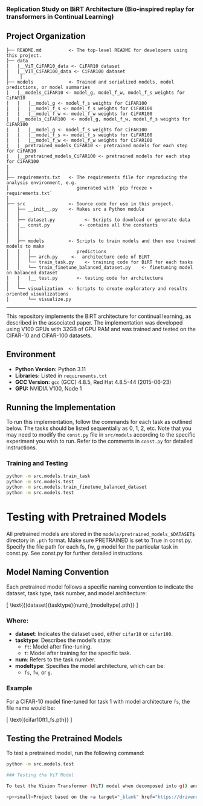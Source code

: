 ### Replication Study on BiRT Architecture (Bio-inspired replay for transformers in Continual Learning)

Project Organization
------------
    ├── README.md          <- The top-level README for developers using this project.
    ├── data
    |   |__ViT_CiFAR10_data <- CiFAR10 dataset
    |   |__VIT_CiFAR100_data <- CiFAR100 dataset
    │    │
    ├── models             <- Trained and serialized models, model predictions, or model summaries
    |   |__models_CiFAR10 <- model_g, model_f_w, model_f_s weights for CiFAR10
    |   |   |__model_g <- model_f_s weights for CiFAR100
    |   |   |__model_f_s <- model_f_s weights for CiFAR100
    |   |   |__model_f_w <- model_f_w weights for CiFAR100 
    |   |__models_CiFAR100  <- model_g, model_f_w, model_f_s weights for CiFAR100
    |   |   |__model_g <- model_f_s weights for CiFAR100
    |   |   |__model_f_s <- model_f_s weights for CiFAR100
    |   |   |__model_f_w <- model_f_w weights for CiFAR100 
    |   |__pretrained_models_CiFAR10 <- pretrained models for each step for CiFAR10
    |   |__pretrained_models_CiFAR100 <- pretrained models for each step for CiFAR100
    |
    │
    ├── requirements.txt   <- The requirements file for reproducing the analysis environment, e.g.
    │                         generated with `pip freeze > requirements.txt`
    │
    ├── src                <- Source code for use in this project.
    │   ├── __init__.py    <- Makes src a Python module
    │   │
    │   ├── dataset.py           <- Scripts to download or generate data
    |   |__ const.py           <- contains all the constants
    │   │
    │   │
    │   ├── models         <- Scripts to train models and then use trained models to make
    │   │   │                 predictions
    │   │   ├── arch.py     <-  architecture code of BiRT
    │   │   └── train_task.py    <- training code for BiRT for each tasks
    │   │   └── train_finetune_balanced_dataset.py    <- finetuning model on balanced dataset
    |   |   |__ test.py       <- testing code for architecture
    │   │
    │   └── visualization  <- Scripts to create exploratory and results oriented visualizations
    │       └── visualize.py

--------

This repository implements the BiRT architecture for continual learning, as described in the associated paper. The implementation was developed using V100 GPUs with 32GB of GPU RAM and was trained and tested on the CIFAR-10 and CIFAR-100 datasets.

## Environment

- **Python Version:** Python 3.11
- **Libraries:** Listed in `requirements.txt`
- **GCC Version:** `gcc` (GCC) 4.8.5, Red Hat 4.8.5-44 (2015-06-23)
- **GPU:** NVIDIA V100, Node 1

## Running the Implementation

To run this implementation, follow the commands for each task as outlined below. The tasks should be listed sequentially as 0, 1, 2, etc.
Note that you may need to modify the `const.py` file in `src/models` according to the specific experiment you wish to run. Refer to the comments in `const.py` for detailed instructions.

### Training and Testing

```bash
python -m src.models.train_task
python -m src.models.test
python -m src.models.train_finetune_balanced_dataset
python -m src.models.test
```

# Testing with Pretrained Models

All pretrained models are stored in the `models/pretrained_models_$DATASET$` directory in `.pth` format. Make sure PRETRAINED is set to True in const.py. Specify the file path for each fs, fw, g model for the particular task in const.py. See const.py for further detailed instructions.

## Model Naming Convention

Each pretrained model follows a specific naming convention to indicate the dataset, task type, task number, and model architecture:

\[
\text{{(dataset)(tasktype)(num)\_(modeltype).pth}}
\]

### Where:
- **dataset**: Indicates the dataset used, either `cifar10` or `cifar100`.
- **tasktype**: Describes the model’s state:
  - `ft`: Model after fine-tuning.
  - `t`: Model after training for the specific task.
- **num**: Refers to the task number.
- **modeltype**: Specifies the model architecture, which can be:
  - `fs`, `fw`, or `g`.

### Example

For a CIFAR-10 model fine-tuned for task 1 with model architecture `fs`, the file name would be:

\[
\text{{cifar10ft1\_fs.pth}}
\]

## Testing the Pretrained Models

To test a pretrained model, run the following command:

```bash
python -m src.models.test

### Testing the ViT Model

To test the Vision Transformer (ViT) model when decomposed into g() and f() models, execute the Vit_fg.ipynb notebook. To test the original ViT model, run the ViT.ipynb notebook. (Tintn. Vision Transformer from Scratch. https://github.com/tintn/vision-transformer-from-scratch.)

<p><small>Project based on the <a target="_blank" href="https://drivendata.github.io/cookiecutter-data-science/">cookiecutter data science project template</a>. #cookiecutterdatascience</small></p>
